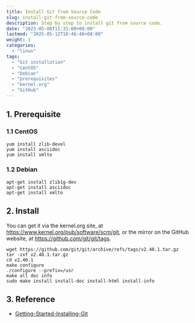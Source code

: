 ```yaml
---
title: Install Git from Source Code
slug: install-git-from-source-code
description: Step by step to install git from source code.
date: "2023-05-08T11:31:00+08:00"
lastmod: "2025-05-12T10:46:48+08:00"
weight: 1
categories:
  - "linux"
tags:
  - "Git installation"
  - "CentOS"
  - "Debian"
  - "prerequisites"
  - "kernel.org"
  - "GitHub"
---
```


<!-- markdown-front-matter -->

## 1. Prerequisite

### 1.1 CentOS

```
yum install zlib-devel
yum install asciidoc
yum install xmlto
```

### 1.2 Debian

```
apt-get install zlib1g-dev
apt-get install asciidoc
apt-get install xmlto
```

## 2. Install

You can get it via the kernel.org site, at https://www.kernel.org/pub/software/scm/git, or the mirror on the GitHub website, at https://github.com/git/git/tags.

```
wget https://github.com/git/git/archive/refs/tags/v2.40.1.tar.gz
tar -zxf v2.40.1.tar.gz
cd v2.40.1
make configure
./configure --prefix=/usr
make all doc info
sudo make install install-doc install-html install-info
```

## 3. Reference

- [Getting-Started-Installing-Git](https://git-scm.com/book/en/v2/Getting-Started-Installing-Git)
